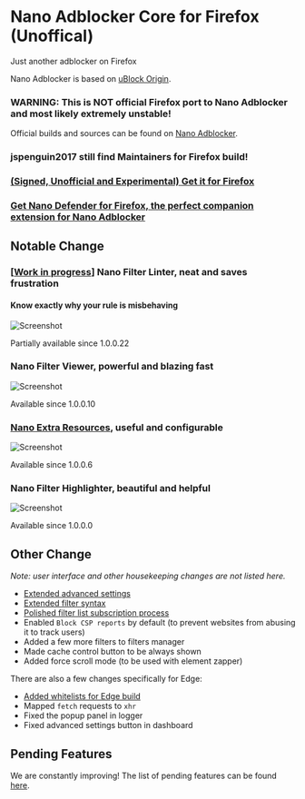 # Nano Adblocker Core for Firefox (Unoffical)

Just another adblocker on Firefox

Nano Adblocker is based on [uBlock Origin](https://github.com/gorhill/uBlock).

### WARNING: This is NOT official Firefox port to Nano Adblocker and most likely extremely unstable!

Official builds and sources can be found on [Nano Adblocker](https://github.com/NanoAdblocker/NanoCore).

### jspenguin2017 still find Maintainers for Firefox build!

### [(Signed, Unofficial and Experimental) Get it for Firefox](https://github.com/LiCybora/NanoCoreFirefox/releases/)

### [Get Nano Defender for Firefox, the perfect companion extension for Nano Adblocker](https://github.com/LiCybora/NanoDefenderFirefox)

## Notable Change

<!--
### \[[Work in progress](https://github.com/NanoAdblocker/NanoCore/issues/33)\] Nano Dashboard, clean and modern

![Screenshot](https://i.imgur.com/LUAu7KO.png)

Not yet available
-->

### \[[Work in progress](https://github.com/NanoAdblocker/NanoCore/issues/1)\] Nano Filter Linter, neat and saves frustration

#### Know exactly why your rule is misbehaving

![Screenshot](https://i.imgur.com/zboYYEr.png)

<!--
#### Get notified for common mistakes

![Screenshot](https://i.imgur.com/IkTaEQ3.png)
-->

Partially available since 1.0.0.22

### Nano Filter Viewer, powerful and blazing fast

![Screenshot](https://i.imgur.com/fZh4Hqn.png)

Available since 1.0.0.10

### [Nano Extra Resources](https://github.com/NanoAdblocker/NanoFilters/blob/master/NanoFiltersSource/NanoResources.txt), useful and configurable

![Screenshot](https://i.imgur.com/0HIYf4d.png)

Available since 1.0.0.6

### Nano Filter Highlighter, beautiful and helpful

![Screenshot](https://i.imgur.com/KktoFJL.png)

Available since 1.0.0.0

## Other Change

*Note: user interface and other housekeeping changes are not listed here.*

- [Extended advanced settings](/notes/advanced-settings.MD#advanced-settings)
- [Extended filter syntax](/notes/filter-syntax.MD#filter-syntax)
- [Polished filter list subscription process](/notes/filter-list-authoring.MD#filter-list-authoring)
- Enabled `Block CSP reports` by default (to prevent websites from abusing it
  to track users)
- Added a few more filters to filters manager
- Made cache control button to be always shown
- Added force scroll mode (to be used with element zapper)

There are also a few changes specifically for Edge: 
- [Added whitelists for Edge build](/notes/dashboard-whitelist.MD#dashboard-whitelist)
- Mapped `fetch` requests to `xhr`
- Fixed the popup panel in logger
- Fixed advanced settings button in dashboard

## Pending Features

We are constantly improving! The list of pending features can be found
[here](/notes/pending-features.MD#pending-features).
